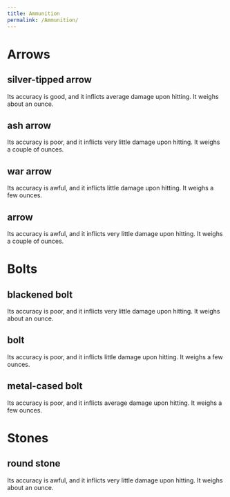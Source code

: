 ```yaml
---
title: Ammunition
permalink: /Ammunition/
---
```


# Arrows

## silver-tipped arrow

Its accuracy is good, and it inflicts average damage upon hitting. It
weighs about an ounce.

## ash arrow

Its accuracy is poor, and it inflicts very little damage upon hitting.
It weighs a couple of ounces.

## war arrow

Its accuracy is awful, and it inflicts little damage upon hitting. It
weighs a few ounces.

## arrow

Its accuracy is awful, and it inflicts very little damage upon hitting.
It weighs a couple of ounces.

# Bolts

## blackened bolt

Its accuracy is poor, and it inflicts very little damage upon hitting.
It weighs about an ounce.

## bolt

Its accuracy is poor, and it inflicts little damage upon hitting. It
weighs a few ounces.

## metal-cased bolt

Its accuracy is poor, and it inflicts average damage upon hitting. It
weighs a few ounces.

# Stones

## round stone

Its accuracy is awful, and it inflicts very little damage upon hitting.
It weighs about an ounce.